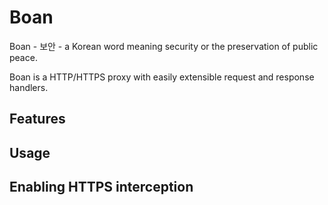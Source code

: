 # Boan
Boan - 보안 - a Korean word meaning security or the preservation of public peace.

Boan is a HTTP/HTTPS proxy with easily extensible request and response handlers.

## Features

## Usage

## Enabling HTTPS interception

